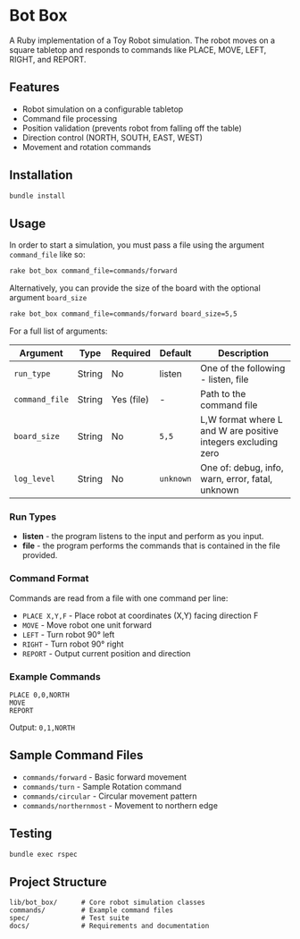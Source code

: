 
# Bot Box

A Ruby implementation of a Toy Robot simulation. The robot moves on a square tabletop and responds to commands like PLACE, MOVE, LEFT, RIGHT, and REPORT.

## Features
- Robot simulation on a configurable tabletop
- Command file processing
- Position validation (prevents robot from falling off the table)
- Direction control (NORTH, SOUTH, EAST, WEST)
- Movement and rotation commands

## Installation
```bash
bundle install
```

## Usage
In order to start a simulation, you must pass a file using the argument `command_file` like so:
```bash
rake bot_box command_file=commands/forward
```

Alternatively, you can provide the size of the board with the optional argument `board_size`
```bash
rake bot_box command_file=commands/forward board_size=5,5
```

For a full list of arguments:

| Argument | Type | Required | Default | Description |
|----------|------|----------|---------|-------------|
| `run_type` | String | No | listen | One of the following - listen, file |
| `command_file` | String | Yes (file) | - | Path to the command file |
| `board_size` | String | No | `5,5` | L,W format where L and W are positive integers excluding zero |
| `log_level` | String | No | `unknown` | One of: debug, info, warn, error, fatal, unknown |

### Run Types
* **listen** - the program listens to the input and perform as you input.
* **file** - the program performs the commands that is contained in the file provided.

### Command Format
Commands are read from a file with one command per line:
- `PLACE X,Y,F` - Place robot at coordinates (X,Y) facing direction F
- `MOVE` - Move robot one unit forward
- `LEFT` - Turn robot 90° left
- `RIGHT` - Turn robot 90° right  
- `REPORT` - Output current position and direction

### Example Commands
```
PLACE 0,0,NORTH
MOVE
REPORT
```
Output: `0,1,NORTH`

## Sample Command Files
- `commands/forward` - Basic forward movement
- `commands/turn` - Sample Rotation command
- `commands/circular` - Circular movement pattern
- `commands/northernmost` - Movement to northern edge

## Testing
```bash
bundle exec rspec
```

## Project Structure
```
lib/bot_box/      # Core robot simulation classes
commands/         # Example command files
spec/             # Test suite
docs/             # Requirements and documentation
```